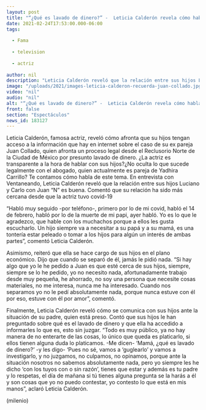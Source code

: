```yaml
---
layout: post
title: "“¿Qué es lavado de dinero?” -  Leticia Calderón revela cómo habla con sus hijos de Juan Collado"
date: 2021-02-24T17:53:00.000-06:00
tags:
  
  - Fama
  
  - television
  
  - actriz
  
author: nil
description: "Leticia Calderón reveló que la relación entre sus hijos Luciano y Carlo con Juan “N” es buena. Contó cómo habla con ellos sobre el proceso legal que afronta desde prisión. "
image: "/uploads/2021/images-leticia-calderon-recuerda-juan-collado.jpg"
video: "nil"
audio: "nil"
alt: "“¿Qué es lavado de dinero?” -  Leticia Calderón revela cómo habla con sus hijos de Juan Collado"
front: false
section: "Espectáculos"
news_id: 183127
---
```


Leticia Calderón, famosa actriz, reveló cómo afronta que su hijos tengan acceso a la información que hay en internet sobre el caso de su ex pareja Juan Collado, quien afronta un proceso legal desde el Reclusorio Norte de la Ciudad de México por presunto lavado de dinero. ¿La actriz es transparente a la hora de hablar con sus hijos?¿No oculta lo que sucede legalmente con el abogado, quien actualmente es pareja de Yadhira Carrillo? Te contamos cómo habla de este tema.  En entrevista con Ventaneando, Leticia Calderón reveló que la relación entre sus hijos Luciano y Carlo con Juan “N” es buena. Comentó que su relación ha sido más cercana desde que la actriz tuvo covid-19 

“Habló muy seguido -por teléfono-, primero por lo de mi covid, habló el 14 de febrero, habló por lo de la muerte de mi papi, ayer habló. Yo es lo que le agradezco, que hable con los muchachos porque a ellos les gusta escucharlo. Un hijo siempre va a necesitar a su papá y a su mamá, es una tontería estar peleado o tomar a los hijos para algún un interés de ambas partes”, comentó Leticia Calderón. 

Asimismo, reiteró que ella se hace cargo de sus hijos en el plano económico. Dijo que cuando se separó de él, jamás le pidió nada. “Si hay algo que yo le he pedido a Juan es que esté cerca de sus hijos, siempre, siempre se lo he pedido, yo no necesito nada, afortunadamente trabajo desde muy pequeña, he ahorrado, no soy una persona que necesite cosas materiales, no me interesa, nunca me ha interesado. Cuando nos separamos yo no le pedí absolutamente nada, porque nunca estuve con él por eso, estuve con él por amor”, comentó. 

Finalmente, Leticia Calderón reveló cómo se comunica con sus hijos ante la situación de su padre, quien está preso. Contó que sus hijos le han preguntado sobre qué es el lavado de dinero y que ella ha accedido a informarles lo que es, esto sin juzgar. “Todo es muy público, ya no hay manera de no enterarte de las cosas, lo único que queda es platicarlo, si ellos tienen alguna duda lo platicamos. -Me dicen- ‘Mamá, ¿qué es lavado de dinero?’ -y les digo- ‘Pues no sé, vamos a ‘guglearlo’ y vamos a investigarlo, y no juzgamos, no culpamos, no opinamos, porque ante la situación nosotros no sabemos absolutamente nada, pero yo siempre les he dicho ‘con los tuyos con o sin razón’, tienes que estar y además es tu padre y lo respetas, el día de mañana si tú tienes alguna pregunta se la harás a él y son cosas que yo no puedo contestar, yo contesto lo que está en mis manos”, aclaró Leticia Calderón. 

(milenio)